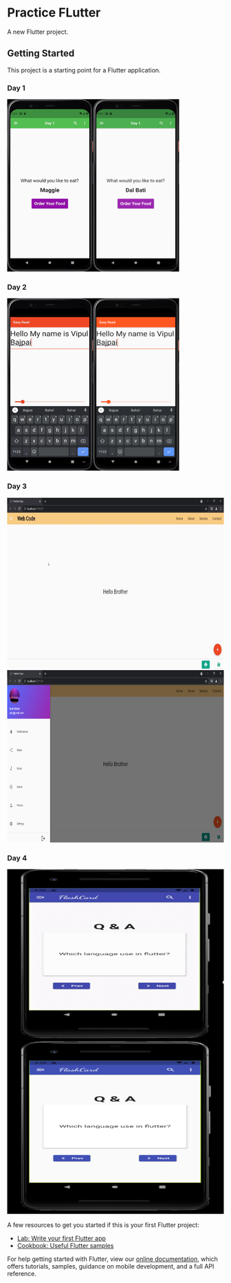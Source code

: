 # Practice FLutter

A new Flutter project.

## Getting Started

This project is a starting point for a Flutter application.

### Day 1
<img align = 'left' height = '400' width = '200' src = 'https://github.com/dsrathore1/Flutter-Practice/blob/master/assets/GIFs/1.gif'>  <img algin = 'right' height = '400' width = '200' src = 'https://github.com/dsrathore1/Flutter-Practice/blob/master/assets/Images/1.png'>

### Day 2

<img align = 'left' height = '400' width = '200' src = 'https://github.com/dsrathore1/Flutter-Practice/blob/master/assets/GIFs/2.gif'>  <img  algin = 'right' height = '400' width = '200' src = 'https://github.com/dsrathore1/Flutter-Practice/blob/master/assets/Images/2.png'>

### Day 3
<img align = 'left' height = ' 400' width = '600' src = 'https://github.com/dsrathore1/Flutter-Practice/blob/master/assets/GIFs/3.gif'> <img algin = 'right' height = ' 400' width = '600' src = 'https://github.com/dsrathore1/Flutter-Practice/blob/master/assets/Images/3.png'>

### Day 4
<img align = 'left' height = ' 400' width = '600' src = 'https://github.com/dsrathore1/Flutter-Practice/blob/master/assets/GIFs/4.gif'> <img algin = 'right' height = ' 400' width = '600' src = 'https://github.com/dsrathore1/Flutter-Practice/blob/master/assets/Images/4.png'>

A few resources to get you started if this is your first Flutter project:

- [Lab: Write your first Flutter app](https://flutter.dev/docs/get-started/codelab)
- [Cookbook: Useful Flutter samples](https://flutter.dev/docs/cookbook)

For help getting started with Flutter, view our
[online documentation](https://flutter.dev/docs), which offers tutorials,
samples, guidance on mobile development, and a full API reference.
